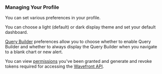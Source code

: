 ### Managing Your Profile

You can set various preferences in your profile. 

You can choose a light (default) or dark display theme and set your default dashboard.

[Query Builder](https://docs.wavefront.com/query_language_query_builder.html) preferences allow you to choose whether to enable Query Builder and whether to always display the Query Builder when you navigate to a blank chart or new alert.

You can view [permissions](https://docs.wavefront.com/permissions_overview.html) you've been granted and 
generate and revoke tokens required for accessing the [Wavefront API](https://docs.wavefront.com/wavefront_api.html).
